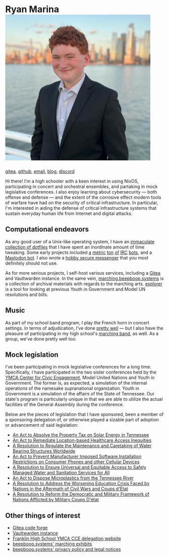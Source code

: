 <h1 class="heading-right">
    Ryan Marina
    <img id="me" class="right" alt="A picture of myself" src="./picture.jpeg">
</h1>

<div class="heading-nudge">
<a href="https://git.beepboop.systems/stupidcomputer">gitea</a>,
<a href="https://github.com/stupidcomputer">github</a>,
<a href="mailto:ryan@beepboop.systems">email</a>,
<a href="/blog">blog</a>,
<a href="#" id="discordlink">discord</a>
</div>

<script>
let discordlink = document.getElementById("discordlink");
function handler(e) {
    newelem = document.createElement("span");
    newelem.innerHTML = "@hmmstmachine (rarely checked)";
    discordlink.innerHTML = newelem.innerHTML;
    discordlink.parentNode.replaceChild(newelem, discordlink);
}
discordlink.addEventListener("click", handler);
</script>

Hi there!
I'm a high schooler with a keen interest in using NixOS, participating in concert and orchestral ensembles, and partaking in mock legislative conferences.
I also enjoy learning about cybersecurity &mdash; both offense and defense &mdash; and the extent of the corrosive effect modern tools of warfare have had on the security of critical infrastructure.
In particular, I'm interested in aiding the defense of critical infrastructure systems that sustain everyday human life from Internet and digital attacks.

## Computational endeavors

As any good user of a Unix-like operating system, I have an [immaculate collection of dotfiles](https://git.beepboop.systems/stupidcomputer/dot_testing) that I have spent an inordinate amount of time tweaking.
Some early projects included [a](https://git.beepboop.systems/stupidcomputer/pychaos) [metric](https://git.beepboop.systems/stupidcomputer/modbot) [ton](https://git.beepboop.systems/stupidcomputer/botanybot) [of](https://git.beepboop.systems/stupidcomputer/chaosbot) [IRC](https://git.beepboop.systems/stupidcomputer/coinminer) [bots](https://git.beepboop.systems/stupidcomputer/universalducks), and a [Mastodon bot](https://git.beepboop.systems/stupidcomputer/mastosnake).
I also wrote a [hobby secure messenger](https://git.beepboop.systems/stupidcomputer/secmsg) that you most definitely should not use.

As for more serious projects, I self-host various services, including a [Gitea](https://git.beepboop.systems) and Vaultwarden instance.
In the same vein, [marching.beepboop.systems](https://marching.beepboop.systems) is a collection of archival materials with regards to the marching arts.
[explorer](https://franklincce.beepboop.systems/explorer) is a tool for looking at previous Youth in Government and Model UN resolutions and bills.

## Music

As part of my school band program, I play the French horn in concert settings.
In terms of adjudication, I've done [pretty well](./music/awards.html) &mdash; but I also have the pleasure of participating in my high school's [marching band](https://thefranklinband.org), as well.
As a group, we've done pretty well too.

## Mock legislation

I've been participating in mock legislative conferences for a long time.
Specifically, I have participated in the two sister conferences held by the [YMCA Center for Civic Engagement](http://wp.tennesseecce.org/), Model United Nations and Youth in Government.
The former is, as expected, a simulation of the internal operations of the namesake supranational organization.
Youth in Government is a simulation of the affairs of the State of Tennessee.
Our state's program is particularly unique in that we are able to utilize the actual facilities of the General Assembly during the conference.

Below are the pieces of legislation that I have sponsored, been a member of a sponsoring delegation of, or otherwise played a sizable part of adoption or advancement of said legislation:

- [An Act to Absolve the Property Tax on Solar Energy in Tennessee](./cce/yig04)
- [An Act to Remediate Location-based Healthcare Access Inequities](./cce/yig03)
- [A Resolution to Regulate the Maintenance and Caretaking of Water Bearing Structures Worldwide](./cce/mun04)
- [An Act to Prevent Manufacturer Imposed Software Installation Restrictions on Consumer Phones and other Cellular Devices](./cce/yig02)
- [A Resolution to Ensure Universal and Equitable Access to Safely Managed Water and Sanitation Services for All](./cce/mun03)
- [An Act to Dispose Microplastics from the Tennessee River](./cce/yig01)
- [A Resolution to Address the Worsening Education Crisis Faced by Nations in the Aftermath of Civil Wars and Coups d'État](./cce/mun02)
- [A Resolution to Reform the Democratic and Military Framework of Nations Afflicted by Military Coups D'état](./cce/mun01)

## Other things of interest

- [Gitea code forge](https://git.beepboop.systems)
- [Vaultwarden instance](https://bitwarden.beepboop.systems)
- [Franklin High School YMCA CCE delegation website](https://franklincce.beepboop.systems)
- [beepboop.systems' marching exhibits](https://marching.beepboop.systems)
- [beepboop.systems' privacy policy and legal notices](./legal)
